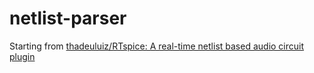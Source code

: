 netlist-parser
==============
Starting from [thadeuluiz/RTspice: A real-time netlist based audio circuit plugin](https://github.com/thadeuluiz/RTspice)

